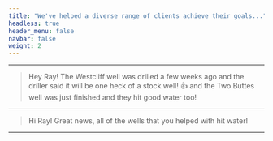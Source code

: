 ```yaml
---
title: "We've helped a diverse range of clients achieve their goals..."
headless: true
header_menu: false
navbar: false
weight: 2
---
```


---

> Hey Ray! The Westcliff well was drilled a few weeks ago and the driller said it will be one heck of a stock well! 👍 and the Two Buttes well was just finished and they hit good water too!

---

> Hi Ray! Great news, all of the wells that you helped with hit water!

---
